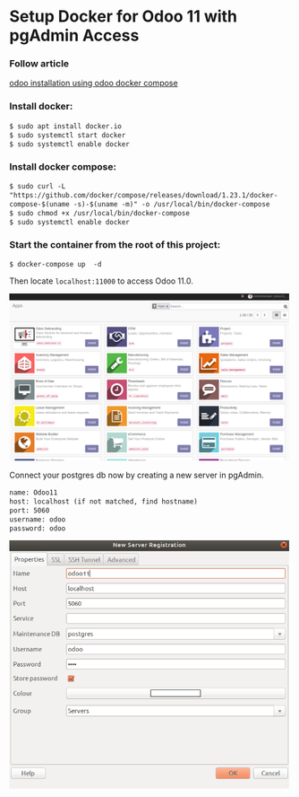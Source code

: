 # Setup Docker for Odoo 11 with pgAdmin Access


### Follow article
[odoo installation using odoo docker compose](http://kamrul.net/how-to-install-and-run-odoo-using-docker-compose/)

### Install docker:
```
$ sudo apt install docker.io
$ sudo systemctl start docker
$ sudo systemctl enable docker
```

### Install docker compose:
```
$ sudo curl -L "https://github.com/docker/compose/releases/download/1.23.1/docker-compose-$(uname -s)-$(uname -m)" -o /usr/local/bin/docker-compose
$ sudo chmod +x /usr/local/bin/docker-compose
$ sudo systemctl enable docker
```

### Start the container from the root of this project:
```
$ docker-compose up  -d
```

Then locate `localhost:11000` to access Odoo 11.0.

<img width="500px" src="https://github.com/Sayed09/odoo-11-docker/blob/master/static/odoo-apps.png" alt="Odoo is working.">

Connect your postgres db now by creating a new server in pgAdmin.
```
name: Odoo11
host: localhost (if not matched, find hostname)
port: 5060
username: odoo
password: odoo
```

<img width="500px" src="https://github.com/Sayed09/odoo-11-docker/blob/master/static/pg-access.png" alt="Postgres is working.">

